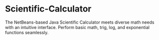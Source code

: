 # Scientific-Calculator
 The NetBeans-based Java Scientific Calculator meets diverse math needs with an intuitive interface. Perform basic math, trig, log, and exponential functions seamlessly.
